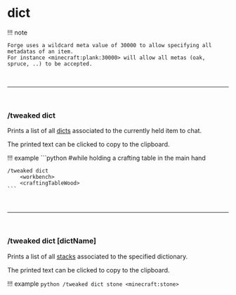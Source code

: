 # dict

!!! note

	Forge uses a wildcard meta value of 30000 to allow specifying all metadatas of an item.
	For instance <minecraft:plank:30000> will allow all metas (oak, spruce, ..) to be accepted.
	
<br>

---

<br>

### /tweaked dict

Prints a list of all [dicts](/arguments/dict/) associated to the currently held item to chat.

The printed text can be clicked to copy to the clipboard.

!!! example
	```python
	#while holding a crafting table in the main hand

	/tweaked dict
		<workbench>
		<craftingTableWood>
	```

<br>

---

<br>

### /tweaked dict [dictName]

Prints a list of all [stacks](/arguments/stack/) associated to the specified dictionary.

The printed text can be clicked to copy to the clipboard.

!!! example
	```python
	/tweaked dict stone
		<minecraft:stone>
	```